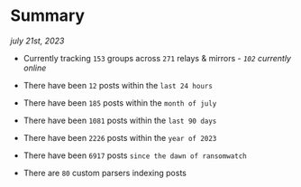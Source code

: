 
# Summary
_july 21st, 2023_

- Currently tracking `153` groups across `271` relays & mirrors - _`102` currently online_

- There have been `12` posts within the `last 24 hours`

- There have been `185` posts within the `month of july`

- There have been `1081` posts within the `last 90 days`

- There have been `2226` posts within the `year of 2023`

- There have been `6917` posts `since the dawn of ransomwatch`

- There are `80` custom parsers indexing posts
